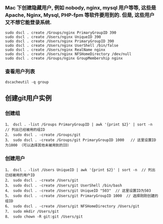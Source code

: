 [^_^]:
    title: Mac 下创建隐藏用户
    date: 2017-3-8
    tags: laravel
    ---END

### Mac 下创建隐藏用户, 例如 nobody, nginx, mysql 用户等等, 这些是 Apache, Nginx, Mysql, PHP-fpm 等软件要用到的. 但是, 这些用户又不想它能登录系统.

    sudo dscl . create /Groups/nginx PrimaryGroupID 390
    sudo dscl . create /Users/nginx UniqueID 390
    sudo dscl . create /Users/nginx PrimaryGroupID 390
    sudo dscl . create /Users/nginx UserShell /bin/false
    sudo dscl . create /Users/nginx RealName nginx
    sudo dscl . create /Users/nginx NFSHomeDirectory /dev/null
    sudo dscl . create /Groups/nginx GroupMembership nginx

### 查看用户列表

    dscacheutil -q group

## 创建git用户实例

### 创建组

    1、 dscl . -list /Groups PrimaryGroupID | awk '{print $2}' | sort -n  // 列出已经被用的组ID
    2、 sudo dscl . -create /Groups/git
    3、 sudo dscl . -create /Groups/git PrimaryGroupID 1000   // 这里设置ID为1000 （可以选择其他未被用到的ID）

### 创建用户

    1、 dscl . -list /Users UniqueID | awk '{print $2}' | sort -n  // 列出已经被用的用户ID
    2、 sudo dscl . -create /Users/git
    3、 sudo dscl . -create /Users/git UserShell /bin/bash
    4、 sudo dscl . -create /Users/git UniqueID "503"  // 这里设置ID为503
    5、 sudo dscl . -create /Users/git PrimaryGroupID 1000  // 选择刚刚创建的组ID
    6、 sudo dscl . -create /Users/git NFSHomeDirectory /Users/git
    7、 sudo mkdir /Users/git
    8、 sudo chown -R git:git /Users/git
